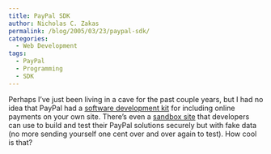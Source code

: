 ```yaml
---
title: PayPal SDK
author: Nicholas C. Zakas
permalink: /blog/2005/03/23/paypal-sdk/
categories:
  - Web Development
tags:
  - PayPal
  - Programming
  - SDK
---
```

Perhaps I&#8217;ve just been living in a cave for the past couple years, but I had no idea that PayPal had a <a title="PayPal Developers Kit" rel="external" href="https://www.paypal.com/cgi-bin/webscr?cmd=p/pdn/software_dev_kit_php-outside">software development kit</a> for including online payments on your own site. There&#8217;s even a <a title="PayPal Sandbox" rel="external" href="https://developer.paypal.com/">sandbox site</a> that developers can use to build and test their PayPal solutions securely but with fake data (no more sending yourself one cent over and over again to test). How cool is that?
